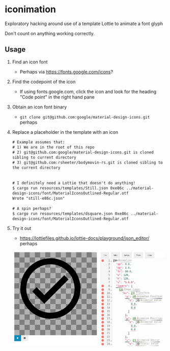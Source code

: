 # iconimation
Exploratory hacking around use of a template Lottie to animate a font glyph

Don't count on anything working correctly.

## Usage

1. Find an icon font
   * Perhaps via https://fonts.google.com/icons?
1. Find the codepoint of the icon
   * If using fonts.google.com, click the icon and look for the heading "Code point" in the right hand pane
1. Obtain an icon font binary
   * `git clone git@github.com:google/material-design-icons.git` perhaps
1. Replace a placeholder in the template with an icon

    ```shell
    # Example assumes that:
    # 1) We are in the root of this repo
    # 2) git@github.com:google/material-design-icons.git is cloned sibling to current directory
    # 3) git@github.com:rsheeter/bodymovin-rs.git is cloned sibling to the current directory
   

    # I definitely need a Lottie that doesn't do anything!
    $ cargo run resources/templates/Still.json 0xe86c ../material-design-icons/font/MaterialIconsOutlined-Regular.otf
    Wrote "still-e86c.json"

    # A spin perhaps?
    $ cargo run resources/templates/dsquare.json 0xe86c ../material-design-icons/font/MaterialIconsOutlined-Regular.otf
    ```

1. Try it out
   * https://lottiefiles.github.io/lottie-docs/playground/json_editor/ perhaps

   ![Playground](resources/images/playground.png)